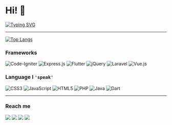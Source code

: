 # Hi! 👋

[![Typing SVG](https://readme-typing-svg.demolab.com?&pause=1000&width=435&vCenter=true&lines=I'm+Wibowo;I'm+a+developer;I'm+from+Java%2C+Indonesia+...;...+but+Java+isn't+my+main+language)](https://git.io/typing-svg)

---

[![Top Langs](https://github-readme-stats.vercel.app/api/top-langs/?username=rzwibowo&layout=compact&theme=radical&hide=roff)](https://github.com/anuraghazra/github-readme-stats)

### Frameworks
![Code-Igniter](https://img.shields.io/badge/CodeIgniter-%23EF4223.svg?style=for-the-badge&logo=codeIgniter&logoColor=white)
![Express.js](https://img.shields.io/badge/express.js-%23404d59.svg?style=for-the-badge&logo=express&logoColor=%2361DAFB)
![Flutter](https://img.shields.io/badge/Flutter-%2302569B.svg?style=for-the-badge&logo=Flutter&logoColor=white)
![jQuery](https://img.shields.io/badge/jquery-%230769AD.svg?style=for-the-badge&logo=jquery&logoColor=white)
![Laravel](https://img.shields.io/badge/laravel-%23FF2D20.svg?style=for-the-badge&logo=laravel&logoColor=white)
![Vue.js](https://img.shields.io/badge/vuejs-%2335495e.svg?style=for-the-badge&logo=vuedotjs&logoColor=%234FC08D)

### Language I `'speak'`
![CSS3](https://img.shields.io/badge/css3-%231572B6.svg?style=for-the-badge&logo=css3&logoColor=white)
![JavaScript](https://img.shields.io/badge/javascript-%23323330.svg?style=for-the-badge&logo=javascript&logoColor=%23F7DF1E)
![HTML5](https://img.shields.io/badge/html5-%23E34F26.svg?style=for-the-badge&logo=html5&logoColor=white)
![PHP](https://img.shields.io/badge/php-%23777BB4.svg?style=for-the-badge&logo=php&logoColor=white)
![Java](https://img.shields.io/badge/java-%23ED8B00.svg?style=for-the-badge&logo=openjdk&logoColor=white)
![Dart](https://img.shields.io/badge/dart-%230175C2.svg?style=for-the-badge&logo=dart&logoColor=white)

---

### Reach me
<a href="https://linkedin.com/in/rzwibowo"><img src="https://drive.google.com/uc?id=1-INHFohNdpdb-UHS-tLhmUmOsLB5RV2Y"/></a> <a href="https://t.me/rzwibowo"><img src="https://drive.google.com/uc?id=1ebMDzJH68f45xtudRo2wSuclq7_iqfNg"/></a> <a href="https://instagram.com/rzwibowo"><img src="https://drive.google.com/uc?id=1w8kQ1gX9jqkt3R1pb5reI_pt4H8RVoYt"/></a> <a href="https://wibowo-dev.web.app"><img src="https://drive.google.com/uc?id=1gduQUa0l8npBaoLfAoOHa-ZHO9T55483"/></a>

<!--
**rzwibowo/rzwibowo** is a ✨ _special_ ✨ repository because its `README.md` (this file) appears on your GitHub profile.

Here are some ideas to get you started:

- 🔭 I’m currently working on ...
- 🌱 I’m currently learning ...
- 👯 I’m looking to collaborate on ...
- 🤔 I’m looking for help with ...
- 💬 Ask me about ...
- 📫 How to reach me: ...
- 😄 Pronouns: ...
- ⚡ Fun fact: ...
-->

